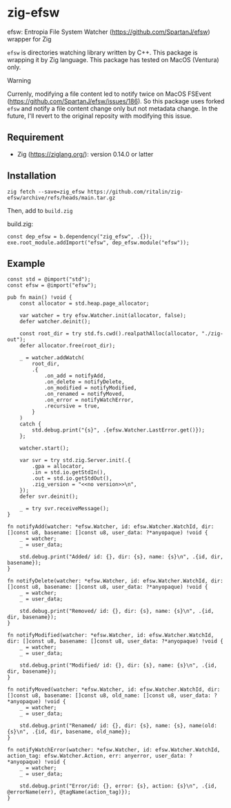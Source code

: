 # zig-efsw

efsw: Entropia File System Watcher (https://github.com/SpartanJ/efsw) wrapper for Zig

`efsw` is directories watching library written by C++.
This package is wrapping it by Zig language.
This package has tested on MacOS (Ventura) only.

> [!WARNING]
> Currenly, modifying a file content led to notify twice on MacOS FSEvent (https://github.com/SpartanJ/efsw/issues/186).
> So this package uses forked `efsw` and notify a file content change only but not metadata change.
> In the future, I'll revert to the original reposity with modifying this issue.

## Requirement

* Zig (https://ziglang.org/): version 0.14.0 or latter

## Installation

```
zig fetch --save=zig_efsw https://github.com/ritalin/zig-efsw/archive/refs/heads/main.tar.gz
```

Then, add to `build.zig`

build.zig:
```zig
const dep_efsw = b.dependency("zig_efsw", .{});
exe.root_module.addImport("efsw", dep_efsw.module("efsw"));
```

## Example

```zig
const std = @import("std");
const efsw = @import("efsw");

pub fn main() !void {
    const allocator = std.heap.page_allocator;

    var watcher = try efsw.Watcher.init(allocator, false);
    defer watcher.deinit();

    const root_dir = try std.fs.cwd().realpathAlloc(allocator, "./zig-out");
    defer allocator.free(root_dir);

    _ = watcher.addWatch(
        root_dir,
        .{
            .on_add = notifyAdd,
            .on_delete = notifyDelete,
            .on_modified = notifyModified,
            .on_renamed = notifyMoved,
            .on_error = notifyWatchError,
            .recursive = true,
        }
    )
    catch {
        std.debug.print("{s}", .{efsw.Watcher.LastError.get()});
    };

    watcher.start();

    var svr = try std.zig.Server.init(.{
        .gpa = allocator,
        .in = std.io.getStdIn(),
        .out = std.io.getStdOut(),
        .zig_version = "<<no version>>\n",
    });
    defer svr.deinit();

    _ = try svr.receiveMessage();
}

fn notifyAdd(watcher: *efsw.Watcher, id: efsw.Watcher.WatchId, dir: []const u8, basename: []const u8, user_data: ?*anyopaque) !void {
    _ = watcher;
    _ = user_data;

    std.debug.print("Added/ id: {}, dir: {s}, name: {s}\n", .{id, dir, basename});
}

fn notifyDelete(watcher: *efsw.Watcher, id: efsw.Watcher.WatchId, dir: []const u8, basename: []const u8, user_data: ?*anyopaque) !void {
    _ = watcher;
    _ = user_data;

    std.debug.print("Removed/ id: {}, dir: {s}, name: {s}\n", .{id, dir, basename});
}

fn notifyModified(watcher: *efsw.Watcher, id: efsw.Watcher.WatchId, dir: []const u8, basename: []const u8, user_data: ?*anyopaque) !void {
    _ = watcher;
    _ = user_data;

    std.debug.print("Modified/ id: {}, dir: {s}, name: {s}\n", .{id, dir, basename});
}

fn notifyMoved(watcher: *efsw.Watcher, id: efsw.Watcher.WatchId, dir: []const u8, basename: []const u8, old_name: []const u8, user_data: ?*anyopaque) !void {
    _ = watcher;
    _ = user_data;

    std.debug.print("Renamed/ id: {}, dir: {s}, name: {s}, name(old: {s}\n", .{id, dir, basename, old_name});
}

fn notifyWatchError(watcher: *efsw.Watcher, id: efsw.Watcher.WatchId, action_tag: efsw.Watcher.Action, err: anyerror, user_data: ?*anyopaque) !void {
    _ = watcher;
    _ = user_data;

    std.debug.print("Error/id: {}, error: {s}, action: {s}\n", .{id, @errorName(err), @tagName(action_tag)});
}
```
